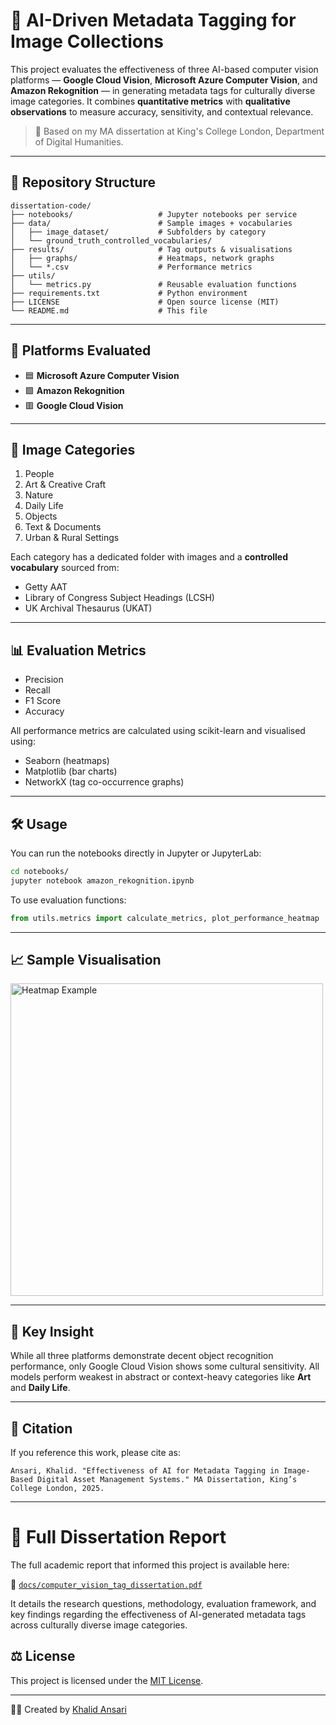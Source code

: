 # 🧠 AI-Driven Metadata Tagging for Image Collections

This project evaluates the effectiveness of three AI-based computer vision platforms — **Google Cloud Vision**, **Microsoft Azure Computer Vision**, and **Amazon Rekognition** — in generating metadata tags for culturally diverse image categories. It combines **quantitative metrics** with **qualitative observations** to measure accuracy, sensitivity, and contextual relevance.

> 📘 Based on my MA dissertation at King's College London, Department of Digital Humanities.

---

## 📂 Repository Structure

```
dissertation-code/
├── notebooks/                   # Jupyter notebooks per service
├── data/                        # Sample images + vocabularies
│   ├── image_dataset/           # Subfolders by category
│   └── ground_truth_controlled_vocabularies/
├── results/                     # Tag outputs & visualisations
│   ├── graphs/                  # Heatmaps, network graphs
│   └── *.csv                    # Performance metrics
├── utils/
│   └── metrics.py               # Reusable evaluation functions
├── requirements.txt             # Python environment
├── LICENSE                      # Open source license (MIT)
└── README.md                    # This file
```

---

## 🧪 Platforms Evaluated

- 🟦 **Microsoft Azure Computer Vision**
- 🟩 **Amazon Rekognition**
- 🟥 **Google Cloud Vision**

---

## 🧵 Image Categories

1. People  
2. Art & Creative Craft  
3. Nature  
4. Daily Life  
5. Objects  
6. Text & Documents  
7. Urban & Rural Settings

Each category has a dedicated folder with images and a **controlled vocabulary** sourced from:
- Getty AAT
- Library of Congress Subject Headings (LCSH)
- UK Archival Thesaurus (UKAT)

---

## 📊 Evaluation Metrics

- Precision
- Recall
- F1 Score
- Accuracy

All performance metrics are calculated using scikit-learn and visualised using:
- Seaborn (heatmaps)
- Matplotlib (bar charts)
- NetworkX (tag co-occurrence graphs)

---

## 🛠️ Usage

You can run the notebooks directly in Jupyter or JupyterLab:

```bash
cd notebooks/
jupyter notebook amazon_rekognition.ipynb
```

To use evaluation functions:

```python
from utils.metrics import calculate_metrics, plot_performance_heatmap
```

---

## 📈 Sample Visualisation

<img src="results/graphs/heatmap.png" alt="Heatmap Example" width="500">

---

## 🧠 Key Insight

While all three platforms demonstrate decent object recognition performance, only Google Cloud Vision shows some cultural sensitivity. All models perform weakest in abstract or context-heavy categories like **Art** and **Daily Life**.

---

## 📎 Citation

If you reference this work, please cite as:

```
Ansari, Khalid. "Effectiveness of AI for Metadata Tagging in Image-Based Digital Asset Management Systems." MA Dissertation, King’s College London, 2025.
```

---
# 📄 Full Dissertation Report

The full academic report that informed this project is available here:

📘 [`docs/computer_vision_tag_dissertation.pdf`](docs/computer_vision_tag_dissertation.pdf)

It details the research questions, methodology, evaluation framework, and key findings regarding the effectiveness of AI-generated metadata tags across culturally diverse image categories.

## ⚖️ License

This project is licensed under the [MIT License](LICENSE).

---

👨‍💻 Created by [Khalid Ansari](https://www.khalidansare.com)
